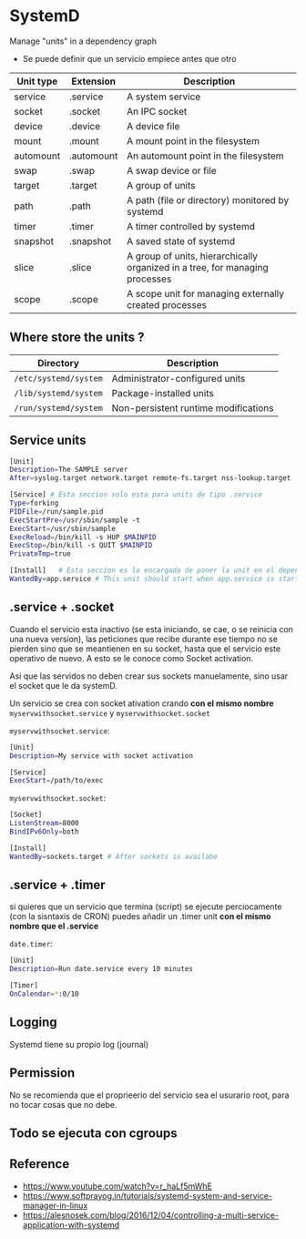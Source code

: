 


# SystemD

Manage "units" in a dependency graph

- Se puede definir que un servicio empiece antes que otro


| Unit type | Extension  | Description          |
|-----------|------------|----------------------|
| service   | .service   | A system service     |
| socket    | .socket    | An IPC socket        |
| device    | .device    | A device file        |
| mount     | .mount     | A mount point in the filesystem |
| automount | .automount | An automount point in the filesystem |
| swap      | .swap      | A swap device or file |
| target    | .target    | A group of units      |
| path      | .path      | A path (file or directory) monitored by systemd |
| timer     | .timer     | A timer controlled by systemd |
| snapshot  | .snapshot  | A saved state of systemd      |
| slice     | .slice     | A group of units, hierarchically organized in a tree, for managing processes |
| scope     | .scope     | A scope unit for managing externally created processes |



## Where store the units ?

| Directory             | Description                          |
|-----------------------|--------------------------------------|
| `/etc/systemd/system` | Administrator-configured units       |
| `/lib/systemd/system` | Package-installed units              |
| `/run/systemd/system` | Non-persistent runtime modifications |


## Service units


```bash
[Unit]
Description=The SAMPLE server
After=syslog.target network.target remote-fs.target nss-lookup.target

[Service] # Esta seccion solo esta para units de tipo .service
Type=forking
PIDFile=/run/sample.pid
ExecStartPre=/usr/sbin/sample -t
ExecStart=/usr/sbin/sample
ExecReload=/bin/kill -s HUP $MAINPID
ExecStop=/bin/kill -s QUIT $MAINPID
PrivateTmp=true

[Install]   # Esta seccion es la encargada de poner la unit en el dependency tree
WantedBy=app.service # This unit should start when app.service is starting
```

## .service + .socket

Cuando el servicio esta inactivo (se esta iniciando, se cae, o se reinicia con una nueva version), las peticiones que recibe durante ese tiempo no se pierden sino que se meantienen en su socket, hasta que el servicio este operativo de nuevo. A esto se le conoce como Socket activation.

Asi que las servidos no deben crear sus sockets manuelamente, sino usar el socket que le da systemD.

Un servicio se crea con socket ativation crando **con el mismo nombre** `myservwithsocket.service` y `myservwithsocket.socket`


`myservwithsocket.service`:

```bash
[Unit]
Description=My service with socket activation

[Service]
ExecStart=/path/to/exec
```

`myservwithsocket.socket`:

```bash
[Socket]
ListenStream=8000
BindIPv6Only=both

[Install]
WantedBy=sockets.target # After sockets is availabe
```

## .service + .timer

si quieres que un servicio que termina (script) se ejecute perciocamente (con la sisntaxis de CRON) puedes añadir un .timer unit **con el mismo nombre que el .service**

`date.timer`:

```bash
[Unit]
Description=Run date.service every 10 minutes

[Timer]
OnCalendar=*:0/10
```

## Logging

Systemd tiene su propio log (journal)


## Permission

No se recomienda que el proprieerio del servicio sea el usurario root, para no tocar cosas que no debe.


## Todo se ejecuta con cgroups




## Reference
- https://www.youtube.com/watch?v=r_haLf5mWhE
- https://www.softprayog.in/tutorials/systemd-system-and-service-manager-in-linux
- https://alesnosek.com/blog/2016/12/04/controlling-a-multi-service-application-with-systemd